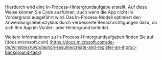 ﻿Hierdurch wird eine In-Process-Hintergrundaufgabe erstellt. Auf diese Weise können Sie Code ausführen, auch wenn die App nicht im Vordergrund ausgeführt wird. Das In-Process-Modell optimiert den Anwendungslebenszyklus durch verbesserte Benachrichtigungen dazu, ob sich Ihre App im Vorder- oder Hintergrund befindet.

Weitere Informationen zu In-Process-Hintergrundaufgaben finden Sie auf [docs.microsoft.com] (https://docs.microsoft.com/de-de/windows/uwp/launch-resume/create-and-register-an-inproc-background-task).

